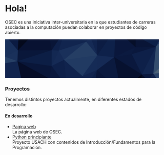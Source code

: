 # Hola!

OSEC es una iniciativa inter-universitaria en la que estudiantes de carreras asociadas a la computación puedan colaborar en proyectos de código abierto.

<img alt="banner" src='./assets/banner.png'>

### Proyectos

Tenemos distintos proyectos actualmente, en diferentes estados de desarrollo:

#### En desarrollo

- [Pagina web](https://github.com/osec-cl/website) \
   La página web de OSEC.
- [Python principiante](https://github.com/osec-cl/python-principiante) \
   Proyecto USACH con contenidos de Introducción/Fundamentos para la Programación.
